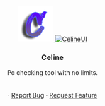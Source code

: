 
<a id="readme-top"></a>

<!-- PROJECT LOGO -->
<br />
<div align="center">
  <a href="https://github.com/playboifusi/Celine">
    <img src="Images/Untitled.png" alt="Logo" width="80" height="80">
    <img src="https://github.com/user-attachments/assets/a80a0fd8-38b1-4b7c-ad82-7d4524df5827" alt="CelineUI">
  </a>

<h3 align="center">Celine</h3>

  <p align="center">
    Pc checking tool with no limits.
    <br />
    <br />
    <br /> 
    ·
    <a href="https://github.com/playboifusi/Celine/issues/new?labels=bug&template=bug-report---.md">Report Bug</a>
    ·
    <a href="https://github.com/playboifusi/Celine/issues/new?labels=enhancement&template=feature-request---.md">Request Feature</a>
  </p>
</div>




<!-- MARKDOWN LINKS & IMAGES -->
<!-- https://www.markdownguide.org/basic-syntax/#reference-style-links -->
[contributors-shield]: https://img.shields.io/github/contributors/playboifusi/Celine.svg?style=for-the-badge
[contributors-url]: https://github.com/playboifusi/Celine/graphs/contributors
[forks-shield]: https://img.shields.io/github/forks/playboifusi/Celine.svg?style=for-the-badge
[forks-url]: https://github.com/playboifusi/Celine/network/members
[stars-shield]: https://img.shields.io/github/stars/playboifusi/Celine.svg?style=for-the-badge
[stars-url]: https://github.com/playboifusi/Celine/stargazers
[issues-shield]: https://img.shields.io/github/issues/playboifusi/Celine.svg?style=for-the-badge
[issues-url]: https://github.com/playboifusi/Celine/issues
[license-shield]: https://img.shields.io/github/license/playboifusi/Celine.svg?style=for-the-badge
[license-url]: https://github.com/playboifusi/Celine/blob/master/LICENSE.txt
[linkedin-shield]: https://img.shields.io/badge/-LinkedIn-black.svg?style=for-the-badge&logo=linkedin&colorB=555
[linkedin-url]: https://linkedin.com/in/linkedin_username
[product-screenshot]: images/screenshot.png
[Next.js]: https://img.shields.io/badge/next.js-000000?style=for-the-badge&logo=nextdotjs&logoColor=white
[Next-url]: https://nextjs.org/
[React.js]: https://img.shields.io/badge/React-20232A?style=for-the-badge&logo=react&logoColor=61DAFB
[React-url]: https://reactjs.org/
[Vue.js]: https://img.shields.io/badge/Vue.js-35495E?style=for-the-badge&logo=vuedotjs&logoColor=4FC08D
[Vue-url]: https://vuejs.org/
[Angular.io]: https://img.shields.io/badge/Angular-DD0031?style=for-the-badge&logo=angular&logoColor=white
[Angular-url]: https://angular.io/
[Svelte.dev]: https://img.shields.io/badge/Svelte-4A4A55?style=for-the-badge&logo=svelte&logoColor=FF3E00
[Svelte-url]: https://svelte.dev/
[Laravel.com]: https://img.shields.io/badge/Laravel-FF2D20?style=for-the-badge&logo=laravel&logoColor=white
[Laravel-url]: https://laravel.com
[Bootstrap.com]: https://img.shields.io/badge/Bootstrap-563D7C?style=for-the-badge&logo=bootstrap&logoColor=white
[Bootstrap-url]: https://getbootstrap.com
[JQuery.com]: https://img.shields.io/badge/jQuery-0769AD?style=for-the-badge&logo=jquery&logoColor=white
[JQuery-url]: https://jquery.com 
